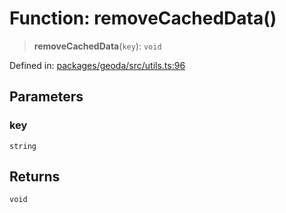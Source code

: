 # Function: removeCachedData()

> **removeCachedData**(`key`): `void`

Defined in: [packages/geoda/src/utils.ts:96](https://github.com/GeoDaCenter/openassistant/blob/36f516b8229288259590b2d9dab3b10cbfc3cbfd/packages/geoda/src/utils.ts#L96)

## Parameters

### key

`string`

## Returns

`void`

